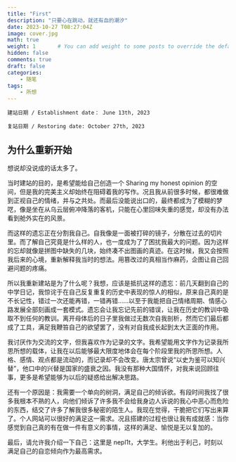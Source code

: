 ```yaml
---
title: "First"
description: "只要心在跳动，就还有血的潮汐"
date: 2023-10-27 T08:27:04Z
image: cover.jpg
math: true
weight: 1       # You can add weight to some posts to override the default sorting (date descending)
hidden: false
comments: true
draft: false
categories:
    - 随笔
tags:
    - 所想
---
```

```
建站日期 / Establishment date： June 13th, 2023

复站日期 / Restoring date: October 27th, 2023
```

## 为什么重新开始

想说却没说成的话太多了。

当时建站的目的，是希望能给自己创造一个 Sharing my honest opinion 的空间，但是我的完美主义却始终在阻碍着我的写作。况且我从前很多时候，都很难做到正视自己的情绪，并与之共处。而最后没能说出口的，最终都成为了模糊的梦呓，像是坐在从乌云层俯冲降落的客机，只能在心里回味失重的感觉，却没有办法看到舱外实在的风景。

而这样的遗忘正在分割我自己。自我像是一面被打碎的镜子，分散在过去的切片里。而了解自己究竟是什么样的人，也一度成为了了困扰我最大的问题。因为这样的忘却就像是拼图中缺失的几块，始终凑不出图画的真迹。在这时候，我又会按照我后来的心境，重新解释我当时的想法。用篡改过的真相当作麻药，企图让自己回避问题的疼痛。

所以我重新建站是为了什么呢？我想，应该是抵抗这样的遗忘：前几天翻到自己的中学日记，我惊诧于在自己反复重复的历史中表现的惊人的相似，原来自己真的是不长记性，错过一次还能再错，一错再错……以至于我能把自己情绪周期、情感心路发展全部刻画成一套模式。遗忘会让我忘记先前的错误，让我在历史的教训中吸取不到任何的教训。离开母体后的日子里我做过无数次自我剖析，然而它们最后都成了工具，满足我鞭笞自己的欲望罢了，没有对自我成长起到太大正面的作用。

我讨厌作为交流的文字，但我喜欢作为记录的文字。我希望能用文字作为记录我所思所想的载体，让我在以后能够最大限度地体会在每个阶段里我的所思所想。人格、感情、观点都是流动的，而记录却不会改变。唐太宗曾说“以史为鉴可以知兴替”，他口中的兴替是国家的盛衰之因。我没有那种大国情怀，对我来说回顾往事，更多是希望能够为以后的疑惑给出解决思路。

还有一个原因是：我需要一个单向的树洞，满足自己的倾诉欲。有段时间我找了很多我根本不熟的人，向他们倾诉了许多我不会给我身边人诉说的我心中恶心而危险的东西，结交了许多了解我很多秘密的陌生人。我现在觉得，干脆把它们写出来算了。个人网站可以很好的满足这一需求。况且搭建的过程也很让我有成就感：当你感觉到自己真的有在做一件有意义的事情，这样的满足、愉悦是无以复加的。

最后，请允许我介绍一下自己：这里是 nepl1t，大学生。利他出于利己，时刻以满足自己的自恋倾向作为最高需求。
